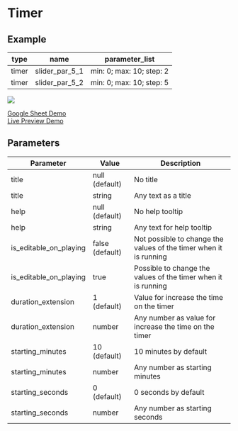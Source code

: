 # Timer
## Example

| type      | name          |parameter_list                 |
| --------- | ------------  |---------                      |
|timer	    |slider_par_5_1 |min: 0; max: 10; step: 2       |
|timer      |slider_par_5_2 |min: 0; max: 10; step: 5       |

![](images/slider.png)

[Google Sheet Demo](https://docs.google.com/spreadsheets/d/1oSJHE2gq_WqgQM6NAKWBfuxCXIjcJ1k4aIUl422QK60/edit#gid=569531329)   
[Live Preview Demo](https://plh-global.web.app/template/comp_slider)

## Parameters

| Parameter             | Value           | Description                 |
| ---------             | -----------     |  ---------                  |                            
|title                  |null (default)   | No title                    |
|title                  |string           | Any text as a title         |                  
|help                   |null (default)   | No help tooltip             |
|help                   |string           | Any text for help tooltip   |                  
|is_editable_on_playing |false (default)  | Not possible to change the values of the timer when it is running|
|is_editable_on_playing |true             | Possible to change the values of the timer when it is running| 
|duration_extension     |1 (default)      | Value for increase the time on the timer|                        
|duration_extension     |number           | Any number as value for increase the time on the timer|
|starting_minutes       |10 (default)     | 10 minutes by default   | 
|starting_minutes       |number           | Any number as starting minutes|
|starting_seconds       |0 (default)      | 0 seconds by default                    |
|starting_seconds       |number           | Any number as starting seconds          | 
